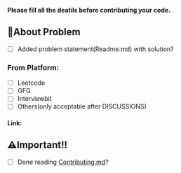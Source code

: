 **Please fill all the deatils before contributing your code.**

## 🤝About Problem
<!-- These are the comment to assist you better, anything you put inside these standard html tags is not visible to us-->
<!-- Use [x] to mark as checked -->
- [ ] Added problem statement(Readme.md) with solution?
### From Platform:
- [ ] Leetcode 
- [ ] GFG 
- [ ] Interviewbit
- [ ] Others(only acceptable after DISCUSSIONS) 

#### Link: 
<!-- Add link to the problem here(outside these comment tag) -->

## ⚠️Important!!
- [ ] Done reading [Contributing.md](https://github.com/Sagar0-0/DsA/blob/main/CONTRIBUTING.md)?

